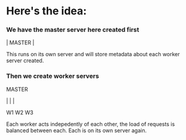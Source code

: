 # Here's the idea:

###  We have the master server here created first
| MASTER |

This runs on its own server and will store metadata about each worker server created.

### Then we create worker servers
 MASTER
  
| | |

W1 W2 W3 

Each worker acts indepedently of each other, the load of requests is balanced between each. Each is on its own server again.


